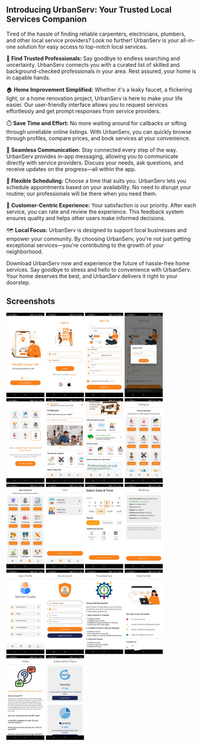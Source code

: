 ## **Introducing UrbanServ: Your Trusted Local Services Companion**

Tired of the hassle of finding reliable carpenters, electricians, plumbers, and other local service providers? Look no further! UrbanServ is your all-in-one solution for easy access to top-notch local services.

🔧 **Find Trusted Professionals:** Say goodbye to endless searching and uncertainty. UrbanServ connects you with a curated list of skilled and background-checked professionals in your area. Rest assured, your home is in capable hands.

🏠 **Home Improvement Simplified:** Whether it's a leaky faucet, a flickering light, or a home renovation project, UrbanServ is here to make your life easier. Our user-friendly interface allows you to request services effortlessly and get prompt responses from service providers.

⏱️ **Save Time and Effort:** No more waiting around for callbacks or sifting through unreliable online listings. With UrbanServ, you can quickly browse through profiles, compare prices, and book services at your convenience.

💬 **Seamless Communication:** Stay connected every step of the way. UrbanServ provides in-app messaging, allowing you to communicate directly with service providers. Discuss your needs, ask questions, and receive updates on the progress—all within the app.

📅 **Flexible Scheduling:** Choose a time that suits you. UrbanServ lets you schedule appointments based on your availability. No need to disrupt your routine; our professionals will be there when you need them.

🌟 **Customer-Centric Experience:** Your satisfaction is our priority. After each service, you can rate and review the experience. This feedback system ensures quality and helps other users make informed decisions.

🗺️ **Local Focus:** UrbanServ is designed to support local businesses and empower your community. By choosing UrbanServ, you're not just getting exceptional services—you're contributing to the growth of your neighborhood.

Download UrbanServ now and experience the future of hassle-free home services. Say goodbye to stress and hello to convenience with UrbanServ. Your home deserves the best, and UrbanServ delivers it right to your doorstep.

## Screenshots
<img src="https://github.com/namanx19/Hausify-Home-Service-App/blob/main/Screenshots/IMG-20231027-WA0016.jpg" width = 20% height = 20% />
<img src="https://github.com/namanx19/Hausify-Home-Service-App/blob/main/Screenshots/IMG-20231027-WA0017.jpg" width = 20% height = 20% />
<img src="https://github.com/namanx19/Hausify-Home-Service-App/blob/main/Screenshots/IMG-20231027-WA0025.jpg" width = 20% height = 20% />
<img src="https://github.com/namanx19/Hausify-Home-Service-App/blob/main/Screenshots/IMG-20231027-WA0024.jpg" width = 20% height = 20% />
<img src="https://github.com/namanx19/Hausify-Home-Service-App/blob/main/Screenshots/IMG-20231027-WA0022.jpg" width = 20% height = 20% />
<img src="https://github.com/namanx19/Hausify-Home-Service-App/blob/main/Screenshots/IMG-20231027-WA0023.jpg" width = 20% height = 20% />
<img src="https://github.com/namanx19/Hausify-Home-Service-App/blob/main/Screenshots/IMG-20231027-WA0026.jpg" width = 20% height = 20% />
<img src="https://github.com/namanx19/Hausify-Home-Service-App/blob/main/Screenshots/IMG-20231027-WA0030.jpg" width = 20% height = 20% />
<img src="https://github.com/namanx19/Hausify-Home-Service-App/blob/main/Screenshots/IMG-20231027-WA0029.jpg" width = 20% height = 20% />
<img src="https://github.com/namanx19/Hausify-Home-Service-App/blob/main/Screenshots/IMG-20231027-WA0028.jpg" width = 20% height = 20% />
<img src="https://github.com/namanx19/Hausify-Home-Service-App/blob/main/Screenshots/IMG-20231027-WA0034.jpg" width = 20% height = 20% />
<img src="https://github.com/namanx19/Hausify-Home-Service-App/blob/main/Screenshots/IMG-20231027-WA0033.jpg" width = 20% height = 20% />
<img src="https://github.com/namanx19/Hausify-Home-Service-App/blob/main/Screenshots/IMG-20231027-WA0031.jpg" width = 20% height = 20% />
<img src="https://github.com/namanx19/Hausify-Home-Service-App/blob/main/Screenshots/IMG-20231027-WA0035.jpg" width = 20% height = 20% />
<img src="https://github.com/namanx19/Hausify-Home-Service-App/blob/main/Screenshots/IMG-20231027-WA0036.jpg" width = 20% height = 20% />
<img src="https://github.com/namanx19/Hausify-Home-Service-App/blob/main/Screenshots/IMG-20231027-WA0037.jpg" width = 20% height = 20% />
<img src="https://github.com/namanx19/Hausify-Home-Service-App/blob/main/Screenshots/IMG-20231027-WA0038.jpg" width = 20% height = 20% />
<img src="https://github.com/namanx19/Hausify-Home-Service-App/blob/main/Screenshots/IMG-20231027-WA0039.jpg" width = 20% height = 20% />

